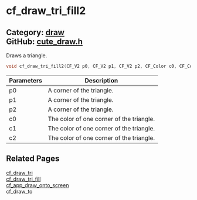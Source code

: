 [](../header.md ':include')

# cf_draw_tri_fill2

Category: [draw](/api_reference?id=draw)  
GitHub: [cute_draw.h](https://github.com/RandyGaul/cute_framework/blob/master/include/cute_draw.h)  
---

Draws a triangle.

```cpp
void cf_draw_tri_fill2(CF_V2 p0, CF_V2 p1, CF_V2 p2, CF_Color c0, CF_Color c1, CF_Color c2);
```

Parameters | Description
--- | ---
p0 | A corner of the triangle.
p1 | A corner of the triangle.
p2 | A corner of the triangle.
c0 | The color of one corner of the triangle.
c1 | The color of one corner of the triangle.
c2 | The color of one corner of the triangle.

## Related Pages

[cf_draw_tri](/draw/cf_draw_tri.md)  
[cf_draw_tri_fill](/draw/cf_draw_tri_fill.md)  
[cf_app_draw_onto_screen](/app/cf_app_draw_onto_screen.md)  
cf_draw_to  
